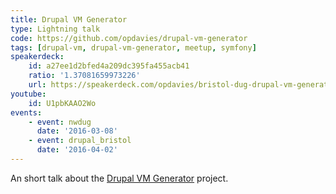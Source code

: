 ```yaml
---
title: Drupal VM Generator
type: Lightning talk
code: https://github.com/opdavies/drupal-vm-generator
tags: [drupal-vm, drupal-vm-generator, meetup, symfony]
speakerdeck:
    id: a27ee1d2bfed4a209dc395fa455acb41
    ratio: '1.37081659973226'
    url: https://speakerdeck.com/opdavies/bristol-dug-drupal-vm-generator
youtube:
    id: U1pbKAAO2Wo
events:
    - event: nwdug
      date: '2016-03-08'
    - event: drupal_bristol
      date: '2016-04-02'
---
```

An short talk about the [Drupal VM Generator][1] project.

[1]: https://github.com/opdavies/drupal-vm-generator
